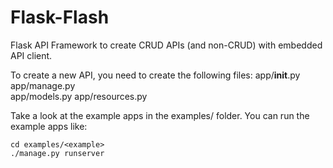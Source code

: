 # Flask-Flash
Flask API Framework to create CRUD APIs (and non-CRUD) with embedded API client.

To create a new API, you need to create the following files:
app/__init__.py
app/manage.py    
app/models.py
app/resources.py

Take a look at the example apps in the examples/ folder.
You can run the example apps like:

```
cd examples/<example>
./manage.py runserver
```
